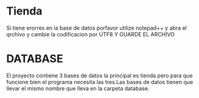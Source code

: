 # Tienda
Si tiene erorres en la base de datos porfavor utilize notepad++ y abra el qrchivo y cambie la codificacion por UTF8 Y GUARDE EL ARCHIVO
# DATABASE
El proyecto contiene 3 bases de datos la principal es tienda pero para que funcione bien el programa necesita las tres.Las bases 
de datos tienen que llevar el mismo nombre que lleva en la carpeta database.
